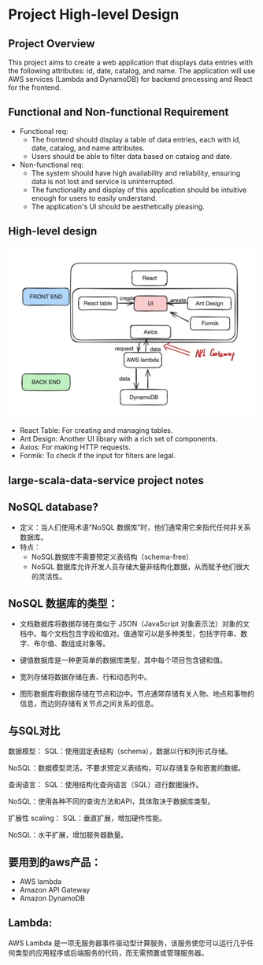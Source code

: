 # Project High-level Design

## Project Overview
This project aims to create a web application that displays data entries with the following attributes: id, date, catalog, and name. The application will use AWS services (Lambda and DynamoDB) for backend processing and React for the frontend.

## Functional and Non-functional Requirement
- Functional req:
  - The frontend should display a table of data entries, each with id, date, catalog, and name attributes.
  - Users should be able to filter data based on catalog and date.
- Non-functional req:
  - The system should have high availability and reliability, ensuring data is not lost and service is uninterrupted.
  - The functionality and display of this application should be intuitive enough for users to easily understand.
  - The application's UI should be aesthetically pleasing.

## High-level design
![Design](https://github.com/GuoxiangZ/large-scale-data-service/blob/main/image/8131718594734_.pic.jpg)

- React Table: For creating and managing tables.
- Ant Design: Another UI library with a rich set of components.
- Axios: For making HTTP requests.
- Formik: To check if the input for filters are legal.

## large-scala-data-service project notes
## NoSQL database?
- 定义：当人们使用术语“NoSQL 数据库”时，他们通常用它来指代任何非关系数据库。
- 特点：
  - NoSQL数据库不需要预定义表结构（schema-free）
  - NoSQL 数据库允许开发人员存储大量非结构化数据，从而赋予他们很大的灵活性。
 
## NoSQL 数据库的类型：
- 文档数据库将数据存储在类似于 JSON（JavaScript 对象表示法）对象的文档中。每个文档包含字段和值对。值通常可以是多种类型，包括字符串、数字、布尔值、数组或对象等。

- 键值数据库是一种更简单的数据库类型，其中每个项目包含键和值。

- 宽列存储将数据存储在表、行和动态列中。

- 图形数据库将数据存储在节点和边中。节点通常存储有关人物、地点和事物的信息，而边则存储有关节点之间关系的信息。

## 与SQL对比
数据模型：
SQL：使用固定表结构（schema），数据以行和列形式存储。

NoSQL：数据模型灵活，不要求预定义表结构，可以存储复杂和嵌套的数据。

查询语言：
SQL：使用结构化查询语言（SQL）进行数据操作。

NoSQL：使用各种不同的查询方法和API，具体取决于数据库类型。

扩展性 scaling：
SQL：垂直扩展，增加硬件性能。

NoSQL：水平扩展，增加服务器数量。

## 要用到的aws产品：
- AWS lambda
- Amazon API Gateway
- Amazon DynamoDB

## Lambda:
AWS Lambda 是一项无服务器事件驱动型计算服务，该服务使您可以运行几乎任何类型的应用程序或后端服务的代码，而无需预置或管理服务器。
